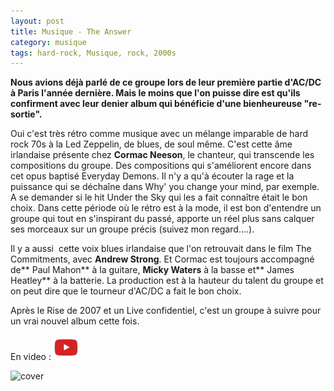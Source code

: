 ```yaml
---
layout: post
title: Musique - The Answer
category: musique
tags: hard-rock, Musique, rock, 2000s
---
```

**Nous avions déjà parlé de ce groupe lors de leur première partie d'AC/DC à Paris l'année dernière. Mais le moins que l'on puisse dire est qu'ils confirment avec leur denier album qui bénéficie d'une bienheureuse "re-sortie".**

Oui c'est très rétro comme musique avec un mélange imparable de hard rock 70s à la Led Zeppelin, de blues, de soul même. C'est cette âme irlandaise présente chez **Cormac Neeson**, le chanteur, qui transcende les compositions du groupe. Des compositions qui s'améliorent encore dans cet opus baptisé Everyday Demons. Il n'y a qu'à écouter la rage et la puissance qui se déchaîne dans Why' you change your mind, par exemple. A se demander si le hit Under the Sky qui les a fait connaître était le bon choix. Dans cette période où le rétro est à la mode, il est bon d'entendre un groupe qui tout en s'inspirant du passé, apporte un réel plus sans calquer ses morceaux sur un groupe précis (suivez mon regard....).

Il y a aussi  cette voix blues irlandaise que l'on retrouvait dans le film The Commitments, avec **Andrew Strong**. Et Cormac est toujours accompagné de** Paul Mahon** à la guitare, **Micky Waters** à la basse et** James Heatley** à la batterie. La production est à la hauteur du talent du groupe et on peut dire que le tourneur d'AC/DC a fait le bon choix.

Après le Rise de 2007 et un Live confidentiel, c'est un groupe à suivre pour un vrai nouvel album cette fois.

En video : [![video](/images/youtube.png)](https://www.youtube.com/watch?v=JL3gIO624X8)

![cover](https://filedn.eu/llqi9IBxlYouGRXYG2xlROb/img/2010/theanswer.jpg)
